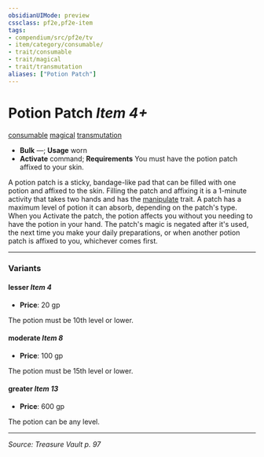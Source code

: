 ```yaml
---
obsidianUIMode: preview
cssclass: pf2e,pf2e-item
tags:
- compendium/src/pf2e/tv
- item/category/consumable/
- trait/consumable
- trait/magical
- trait/transmutation
aliases: ["Potion Patch"]
---
```

# Potion Patch *Item 4+*  
[consumable](consumable.md "Consumable Item Trait")  [magical](magical.md "Magical Item Trait")  [transmutation](transmutation.md "Transmutation School Trait")  

- **Bulk** —; **Usage** worn
- **Activate** command; **Requirements** You must have the potion patch affixed to your skin.

A potion patch is a sticky, bandage-like pad that can be filled with one potion and affixed to the skin. Filling the patch and affixing it is a 1-minute activity that takes two hands and has the [manipulate](manipulate.md "Manipulate General Trait") trait. A patch has a maximum level of potion it can absorb, depending on the patch's type. When you Activate the patch, the potion affects you without you needing to have the potion in your hand. The patch's magic is negated after it's used, the next time you make your daily preparations, or when another potion patch is affixed to you, whichever comes first.

---

### Variants

#### lesser *Item 4*

- **Price**: 20 gp

The potion must be 10th level or lower.

#### moderate *Item 8*

- **Price**: 100 gp

The potion must be 15th level or lower.

#### greater *Item 13*

- **Price**: 600 gp

The potion can be any level.

---
*Source: Treasure Vault p. 97*